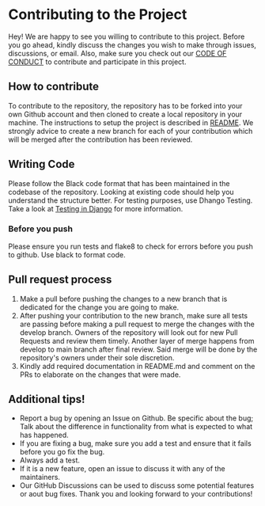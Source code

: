 # Contributing to the Project

Hey! We are happy to see you willing to contribute to this project. Before you go ahead, kindly discuss the changes you wish to make through issues, discussions, or email. Also, make sure you check out our [CODE OF CONDUCT](https://github.com/rohitgeddam/FindMyRoomie/blob/main/CODE-OF-CONDUCT.md) to contribute and participate in this project.

## How to contribute
To contribute to the repository, the repository has to be forked into your own Github account and then cloned to create a local repository in your machine. The instructions to setup the project is described in [README](https://github.com/rohitgeddam/FindMyRoomie/blob/main/README.md). We strongly advice to create a new branch for each of your contribution which will be merged after the contribution has been reviewed. 

## Writing Code
Please follow the Black code format that has been maintained in the codebase of the repository. Looking at existing code should help you understand the structure better. For testing purposes, use Dhango Testing. Take a look at [Testing in Django](https://docs.djangoproject.com/en/4.1/topics/testing/) for more information. 
### Before you push
Please ensure you run tests and flake8 to check for errors before you push to github. Use black to format code.

## Pull request process
1. Make a pull before pushing the changes to a new branch that is dedicated for the change you are going to make.
2. After pushing your contribution to the new branch, make sure all tests are passing before making a pull request to merge the changes with the develop branch. Owners of the repository will look out for new Pull Requests and review them timely. Another layer of merge happens from develop to main branch after final review. Said merge will be done by the repository's owners under their sole discretion.
3. Kindly add required documentation in README.md and comment on the PRs to elaborate on the changes that were made. 

## Additional tips!
* Report a bug by opening an Issue on Github. Be specific about the bug; Talk about the difference in functionality from what is expected to what has happened.
* If you are fixing a bug, make sure you add a test and ensure that it fails before you go fix the bug. 
* Always add a test.
* If it is a new feature, open an issue to discuss it with any of the maintainers.
* Our GitHub Discussions can be used to discuss some potential features or aout bug fixes.
Thank you and looking forward to your contributions!

